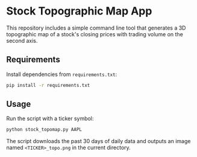 # Stock Topographic Map App

This repository includes a simple command line tool that generates a 3D topographic map of a stock's closing prices with trading volume on the second axis.

## Requirements

Install dependencies from `requirements.txt`:

```bash
pip install -r requirements.txt
```

## Usage

Run the script with a ticker symbol:

```bash
python stock_topomap.py AAPL
```

The script downloads the past 30 days of daily data and outputs an image named `<TICKER>_topo.png` in the current directory.

